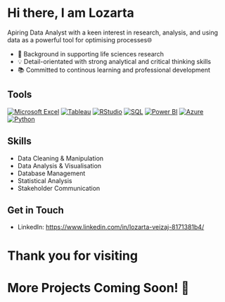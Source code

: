 # Hi there, I am Lozarta 

Apiring Data Analyst with a keen interest in research, analysis, and using data as a powerful tool for optimising processes🌐

- 🔬 Background in supporting life sciences research 
- 💡 Detail-orientated with strong analytical and critical thinking skills
- 📚 Committed to continous learning and professional development
  
## Tools
[![Microsoft Excel](https://img.shields.io/badge/-Microsoft%20Excel-blue)](https://www.microsoft.com/en-gb/microsoft-365/excel)
[![Tableau](https://img.shields.io/badge/-Tableau-blueviolet)](https://www.tableau.com/en-gb/)
[![RStudio](https://img.shields.io/badge/-RStudio-green)](https://www.rstudio.com/)
[![SQL](https://img.shields.io/badge/-SQL-orange)](https://www.microsoft.com/en-gb/sql-server)
[![Power BI](https://img.shields.io/badge/-Power%20BI-yellow)](https://powerbi.microsoft.com/en-gb/)
[![Azure](https://img.shields.io/badge/-Azure-blue)](https://azure.microsoft.com/en-gb/)
[![Python](https://img.shields.io/badge/-Python-lightgrey)](https://www.python.org/)


## Skills
- Data Cleaning & Manipulation
- Data Analysis & Visualisation
- Database Management
- Statistical Analysis
- Stakeholder Communication

## Get in Touch
- LinkedIn: https://www.linkedin.com/in/lozarta-veizaj-8171381b4/

# Thank you for visiting
# More Projects Coming Soon! 🚀

